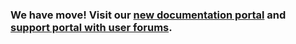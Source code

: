 ### **We have move! Visit our [new documentation portal](https://dev.branch.io/recipes/quickstart_guide/web/) and [support portal with user forums](http://support.branch.io)**.
